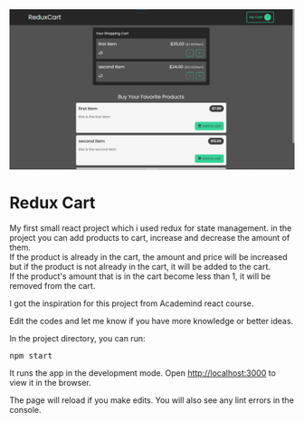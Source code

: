 <div>
  <img src="./src/assets/page.png" />
  <h1>Redux Cart</h1>
  <p>
    My first small react project which i used redux for state management. in the project you can add products to cart, increase and decrease the amount of them. <br />
    If the product is already in the cart, the amount and price will be increased but if the product is not already in the cart, it will be added to the cart. <br />
    If the product's amount that is in the cart become less than 1, it will be removed from the cart.
  </p>
  <p>
    I got the inspiration for this project from Academind react course.
  </p>
  <p>
    Edit the codes and let me know if you have more knowledge or better ideas.
  </p>
</div>
<div>
  <p>In the project directory, you can run:</p>
  <pre>npm start</pre>
  <p>
    It runs the app in the development mode. Open
    <a href="http://localhost:3000">http://localhost:3000</a> to view it in the
    browser.
  </p>
  <p>
    The page will reload if you make edits. You will also see any lint errors in
    the console.
  </p>
</div>
